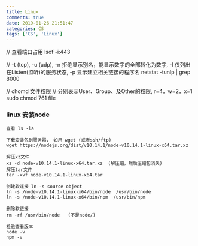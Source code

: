 ```yaml
---
title: Linux
comments: true
date: 2019-01-26 21:51:47
categories: CS
tags: ['CS', 'Linux']
---
```


// 查看端口占用
lsof -i:443

// -t (tcp), -u (udp), -n 拒绝显示别名，能显示数字的全部转化为数字, -l 仅列出在Listen(监听)的服务状态, -p 显示建立相关链接的程序名
netstat -tunlp | grep 8000


// chomd 文件权限
// 分别表示User、Group、及Other的权限, r=4，w=2，x=1
sudo chmod 761 file



### linux 安装node 
```
查看 ls -la

下载安装包到服务器， 如用 wget (或者ssh/ftp)
wget https://nodejs.org/dist/v10.14.1/node-v10.14.1-linux-x64.tar.xz 

解压xz文件
xz -d node-v10.14.1-linux-x64.tar.xz  (解压缩，然后压缩包消失)
解压tar文件
tar -xvf node-v10.14.1-linux-x64.tar

创建软连接 ln -s source object 
ln -s /node-v10.14.1-linux-x64/bin/node  /usr/bin/node
ln -s /node-v10.14.1-linux-x64/bin/npm  /usr/bin/npm

删除软链接
rm -rf /usr/bin/node   (不是node/)

检验查看版本
node -v
npm -v

```